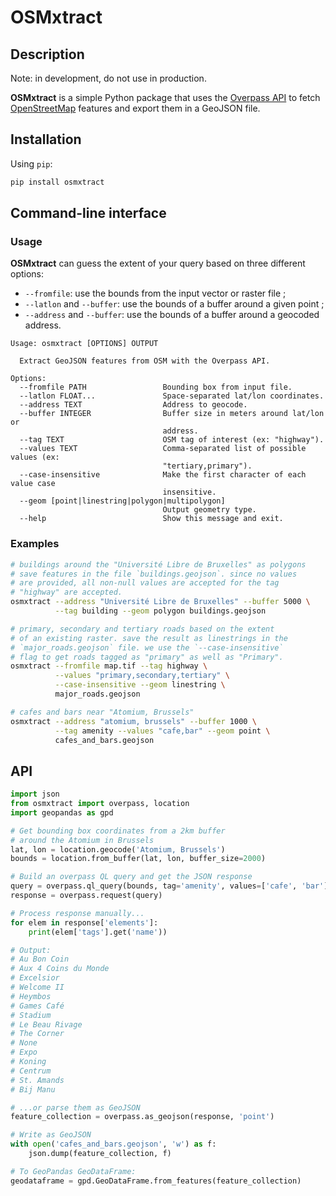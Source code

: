 # OSMxtract

## Description

Note: in development, do not use in production.

**OSMxtract** is a simple Python package that uses the [Overpass API](https://wiki.openstreetmap.org/wiki/Overpass_API) to fetch [OpenStreetMap](https://www.openstreetmap.org) features and export them in a GeoJSON file.

## Installation

Using `pip`:

```sh
pip install osmxtract
```

## Command-line interface

### Usage

**OSMxtract** can guess the extent of your query based on three different options:

* `--fromfile`: use the bounds from the input vector or raster file ;
* `--latlon` and `--buffer`: use the bounds of a buffer around a given point ;
* `--address` and `--buffer`: use the bounds of a buffer around a geocoded address.

```
Usage: osmxtract [OPTIONS] OUTPUT

  Extract GeoJSON features from OSM with the Overpass API.

Options:
  --fromfile PATH                 Bounding box from input file.
  --latlon FLOAT...               Space-separated lat/lon coordinates.
  --address TEXT                  Address to geocode.
  --buffer INTEGER                Buffer size in meters around lat/lon or
                                  address.
  --tag TEXT                      OSM tag of interest (ex: "highway").
  --values TEXT                   Comma-separated list of possible values (ex:
                                  "tertiary,primary").
  --case-insensitive              Make the first character of each value case
                                  insensitive.
  --geom [point|linestring|polygon|multipolygon]
                                  Output geometry type.
  --help                          Show this message and exit.
```

### Examples

```bash
# buildings around the "Université Libre de Bruxelles" as polygons
# save features in the file `buildings.geojson`. since no values
# are provided, all non-null values are accepted for the tag
# "highway" are accepted.
osmxtract --address "Université Libre de Bruxelles" --buffer 5000 \
          --tag building --geom polygon buildings.geojson

# primary, secondary and tertiary roads based on the extent
# of an existing raster. save the result as linestrings in the
# `major_roads.geojson` file. we use the `--case-insensitive`
# flag to get roads tagged as "primary" as well as "Primary".
osmxtract --fromfile map.tif --tag highway \
          --values "primary,secondary,tertiary" \
          --case-insensitive --geom linestring \
          major_roads.geojson

# cafes and bars near "Atomium, Brussels" 
osmxtract --address "atomium, brussels" --buffer 1000 \
          --tag amenity --values "cafe,bar" --geom point \
          cafes_and_bars.geojson
```

## API



``` python
import json
from osmxtract import overpass, location
import geopandas as gpd

# Get bounding box coordinates from a 2km buffer
# around the Atomium in Brussels
lat, lon = location.geocode('Atomium, Brussels')
bounds = location.from_buffer(lat, lon, buffer_size=2000)

# Build an overpass QL query and get the JSON response
query = overpass.ql_query(bounds, tag='amenity', values=['cafe', 'bar'])
response = overpass.request(query)

# Process response manually...
for elem in response['elements']:
    print(elem['tags'].get('name'))

# Output:
# Au Bon Coin
# Aux 4 Coins du Monde
# Excelsior
# Welcome II
# Heymbos
# Games Café
# Stadium
# Le Beau Rivage
# The Corner
# None
# Expo
# Koning
# Centrum
# St. Amands
# Bij Manu

# ...or parse them as GeoJSON
feature_collection = overpass.as_geojson(response, 'point')

# Write as GeoJSON
with open('cafes_and_bars.geojson', 'w') as f:
    json.dump(feature_collection, f)

# To GeoPandas GeoDataFrame:
geodataframe = gpd.GeoDataFrame.from_features(feature_collection)
```

